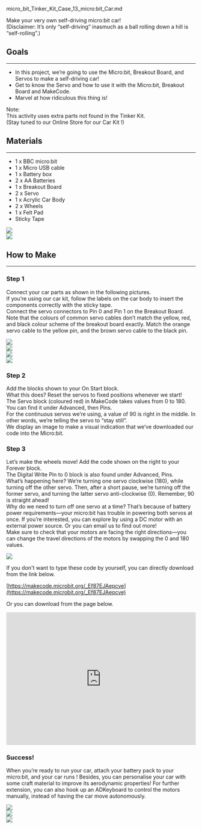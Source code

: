 micro_bit_Tinker_Kit_Case_13_micro:bit_Car.md

Make your very own self-driving micro:bit car!  
(Disclaimer: It’s only “self-driving” inasmuch as a ball rolling down a hill is “self-rolling”.)  

## Goals   
---

- In this project, we’re going to use the Micro:bit, Breakout Board, and Servos to make a self-driving car!  
- Get to know the Servo and how to use it with the Micro:bit, Breakout Board and MakeCode.   
- Marvel at how ridiculous this thing is!  

Note:   
This activity uses extra parts not found in the Tinker Kit.  
(Stay tuned to our Online Store for our Car Kit !)  


## Materials  
---
- 1 x BBC micro:bit  
- 1 x Micro USB cable  
- 1 x Battery box  
- 2 x AA Batteries  
- 1 x Breakout Board
- 2 x Servo
- 1 x Acrylic Car Body  
- 2 x Wheels  
- 1 x Felt Pad  
- Sticky Tape  

![](http://www.elecfreaks.com/estore/download/microbit-car-1.jpg)  
![](http://www.elecfreaks.com/estore/download/microbit-car-2.jpg)  

## How to Make    
---  

### Step 1    

Connect your car parts as shown in the following pictures.  
If you’re using our car kit, follow the labels on the car body to insert the components correctly with the sticky tape.    
Connect the servo connectors to Pin 0 and Pin 1 on the Breakout Board.    
Note that the colours of common servo cables don’t match the yellow, red, and black colour scheme of the breakout board exactly. Match the orange servo cable to the yellow pin, and the brown servo cable to the black pin.    

![](http://www.elecfreaks.com/estore/download/microbit-car-3.jpg)  
![](http://www.elecfreaks.com/estore/download/microbit-car-4.jpg)  
![](http://www.elecfreaks.com/estore/download/microbit-car-5.jpg)  
![](http://www.elecfreaks.com/estore/download/microbit-car-6.jpg)  

### Step 2  

Add the blocks shown to your On Start block.  
What this does? Reset the servos to fixed positions whenever we start!  
The Servo block (coloured red) in MakeCode takes values from 0 to 180. You can find it under Advanced, then Pins.  
For the continuous servos we’re using, a value of 90 is right in the middle. In other words, we’re telling the servo to “stay still”.  
We display an image to make a visual indication that we’ve downloaded our code into the Micro:bit.  

### Step 3  

Let’s make the wheels move! Add the code shown on the right to your Forever block.  
The Digital Write Pin to 0 block is also found under Advanced, Pins.  
What’s happening here? We’re turning one servo clockwise (180), while turning off the other servo. Then, after a short pause, we’re turning off the former servo, and turning the latter servo anti-clockwise (0). Remember, 90 is straight ahead!  
Why do we need to turn off one servo at a time? That’s because of battery power requirements—your micro:bit has trouble in powering both servos at once. If you’re interested, you can explore by using a DC motor with an external power source. Or you can email us to find out more!  
Make sure to check that your motors are facing the right directions—you can change the travel directions of the motors by swapping the 0 and 180 values.  

![](http://www.elecfreaks.com/estore/download/microbit-car-7.jpg)  

If you don't want to type these code by yourself, you can directly download from the link below.  

[https://makecode.microbit.org/_Ef87EJAepcve](https://makecode.microbit.org/_Ef87EJAepcve)  

Or you can download from the page below.  

<div style="position:relative;height:0;padding-bottom:70%;overflow:hidden;"><iframe style="position:absolute;top:0;left:0;width:100%;height:100%;" src="https://makecode.microbit.org/#pub:_Ef87EJAepcve" frameborder="0" sandbox="allow-popups allow-forms allow-scripts allow-same-origin"></iframe></div>  


### Success!  
When you’re ready to run your car, attach your battery pack to your micro:bit, and your car runs ! Besides, you can personalise your car with some craft material to improve its aerodynamic properties! For further extension, you can also hook up an ADKeyboard to control the motors manually, instead of having the car move autonomously.  

![](http://www.elecfreaks.com/estore/download/microbit-car-8.jpg)  
![](http://www.elecfreaks.com/estore/download/microbit-car-9.jpg)  
![](http://www.elecfreaks.com/estore/download/microbit-car-10.jpg)  


